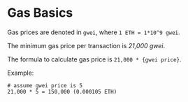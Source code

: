  # Gas Basics

Gas prices are denoted in `gwei`, where `1 ETH = 1*10^9 gwei`.

The minimum gas price per transaction is _21,000 gwei_.

The formula to calculate gas price is `21,000 * {gwei price}`.

Example:
```
# assume gwei price is 5
21,000 * 5 = 150,000 (0.000105 ETH)
```
